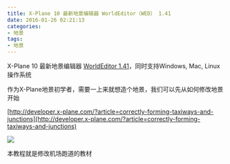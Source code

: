 ```yaml
---
title: X-Plane 10 最新地景编辑器 WorldEditor（WED） 1.41
date: 2016-01-26 02:21:13
categories:
- 地景
tags:
- 地景
---
```



X-Plane 10 最新地景编辑器 [WorldEditor 1.41](http://developer.x-plane.com/tools/worldeditor/)，同时支持Windows, Mac, Linux操作系统

作为X-Plane地景初学者，需要一上来就想造个地景，我们可以先从如何修改地景开始

[http://developer.x-plane.com/?article=correctly-forming-taxiways-and-junctions](http://developer.x-plane.com/?article=correctly-forming-taxiways-and-junctions)



![](http://developer.x-plane.com/wp-content/uploads/2015/12/Apt_guidelines_badt.jpg)


本教程就是修改机场跑道的教材

